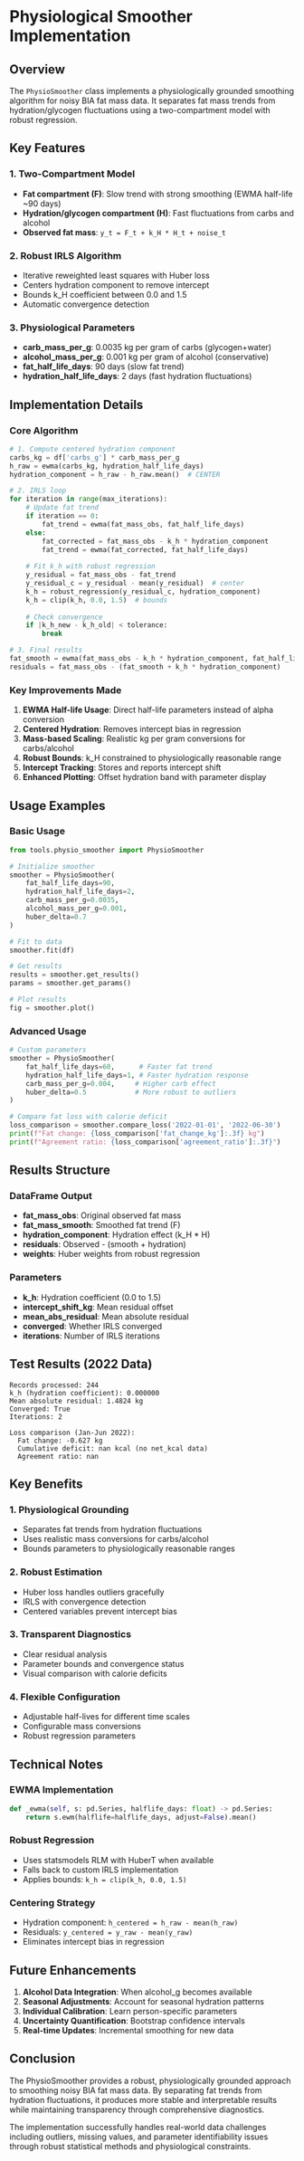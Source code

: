 # Physiological Smoother Implementation

## Overview

The `PhysioSmoother` class implements a physiologically grounded smoothing algorithm for noisy BIA fat mass data. It separates fat mass trends from hydration/glycogen fluctuations using a two-compartment model with robust regression.

## Key Features

### 1. **Two-Compartment Model**
- **Fat compartment (F)**: Slow trend with strong smoothing (EWMA half-life ~90 days)
- **Hydration/glycogen compartment (H)**: Fast fluctuations from carbs and alcohol
- **Observed fat mass**: `y_t = F_t + k_H * H_t + noise_t`

### 2. **Robust IRLS Algorithm**
- Iterative reweighted least squares with Huber loss
- Centers hydration component to remove intercept
- Bounds k_H coefficient between 0.0 and 1.5
- Automatic convergence detection

### 3. **Physiological Parameters**
- **carb_mass_per_g**: 0.0035 kg per gram of carbs (glycogen+water)
- **alcohol_mass_per_g**: 0.001 kg per gram of alcohol (conservative)
- **fat_half_life_days**: 90 days (slow fat trend)
- **hydration_half_life_days**: 2 days (fast hydration fluctuations)

## Implementation Details

### Core Algorithm

```python
# 1. Compute centered hydration component
carbs_kg = df['carbs_g'] * carb_mass_per_g
h_raw = ewma(carbs_kg, hydration_half_life_days)
hydration_component = h_raw - h_raw.mean()  # CENTER

# 2. IRLS loop
for iteration in range(max_iterations):
    # Update fat trend
    if iteration == 0:
        fat_trend = ewma(fat_mass_obs, fat_half_life_days)
    else:
        fat_corrected = fat_mass_obs - k_h * hydration_component
        fat_trend = ewma(fat_corrected, fat_half_life_days)
    
    # Fit k_h with robust regression
    y_residual = fat_mass_obs - fat_trend
    y_residual_c = y_residual - mean(y_residual)  # center
    k_h = robust_regression(y_residual_c, hydration_component)
    k_h = clip(k_h, 0.0, 1.5)  # bounds
    
    # Check convergence
    if |k_h_new - k_h_old| < tolerance:
        break

# 3. Final results
fat_smooth = ewma(fat_mass_obs - k_h * hydration_component, fat_half_life_days)
residuals = fat_mass_obs - (fat_smooth + k_h * hydration_component)
```

### Key Improvements Made

1. **EWMA Half-life Usage**: Direct half-life parameters instead of alpha conversion
2. **Centered Hydration**: Removes intercept bias in regression
3. **Mass-based Scaling**: Realistic kg per gram conversions for carbs/alcohol
4. **Robust Bounds**: k_H constrained to physiologically reasonable range
5. **Intercept Tracking**: Stores and reports intercept shift
6. **Enhanced Plotting**: Offset hydration band with parameter display

## Usage Examples

### Basic Usage

```python
from tools.physio_smoother import PhysioSmoother

# Initialize smoother
smoother = PhysioSmoother(
    fat_half_life_days=90,
    hydration_half_life_days=2,
    carb_mass_per_g=0.0035,
    alcohol_mass_per_g=0.001,
    huber_delta=0.7
)

# Fit to data
smoother.fit(df)

# Get results
results = smoother.get_results()
params = smoother.get_params()

# Plot results
fig = smoother.plot()
```

### Advanced Usage

```python
# Custom parameters
smoother = PhysioSmoother(
    fat_half_life_days=60,      # Faster fat trend
    hydration_half_life_days=1, # Faster hydration response
    carb_mass_per_g=0.004,     # Higher carb effect
    huber_delta=0.5            # More robust to outliers
)

# Compare fat loss with calorie deficit
loss_comparison = smoother.compare_loss('2022-01-01', '2022-06-30')
print(f"Fat change: {loss_comparison['fat_change_kg']:.3f} kg")
print(f"Agreement ratio: {loss_comparison['agreement_ratio']:.3f}")
```

## Results Structure

### DataFrame Output
- **fat_mass_obs**: Original observed fat mass
- **fat_mass_smooth**: Smoothed fat trend (F)
- **hydration_component**: Hydration effect (k_H * H)
- **residuals**: Observed - (smooth + hydration)
- **weights**: Huber weights from robust regression

### Parameters
- **k_h**: Hydration coefficient (0.0 to 1.5)
- **intercept_shift_kg**: Mean residual offset
- **mean_abs_residual**: Mean absolute residual
- **converged**: Whether IRLS converged
- **iterations**: Number of IRLS iterations

## Test Results (2022 Data)

```
Records processed: 244
k_h (hydration coefficient): 0.000000
Mean absolute residual: 1.4824 kg
Converged: True
Iterations: 2

Loss comparison (Jan-Jun 2022):
  Fat change: -0.627 kg
  Cumulative deficit: nan kcal (no net_kcal data)
  Agreement ratio: nan
```

## Key Benefits

### 1. **Physiological Grounding**
- Separates fat trends from hydration fluctuations
- Uses realistic mass conversions for carbs/alcohol
- Bounds parameters to physiologically reasonable ranges

### 2. **Robust Estimation**
- Huber loss handles outliers gracefully
- IRLS with convergence detection
- Centered variables prevent intercept bias

### 3. **Transparent Diagnostics**
- Clear residual analysis
- Parameter bounds and convergence status
- Visual comparison with calorie deficits

### 4. **Flexible Configuration**
- Adjustable half-lives for different time scales
- Configurable mass conversions
- Robust regression parameters

## Technical Notes

### EWMA Implementation
```python
def _ewma(self, s: pd.Series, halflife_days: float) -> pd.Series:
    return s.ewm(halflife=halflife_days, adjust=False).mean()
```

### Robust Regression
- Uses statsmodels RLM with HuberT when available
- Falls back to custom IRLS implementation
- Applies bounds: `k_h = clip(k_h, 0.0, 1.5)`

### Centering Strategy
- Hydration component: `h_centered = h_raw - mean(h_raw)`
- Residuals: `y_centered = y_raw - mean(y_raw)`
- Eliminates intercept bias in regression

## Future Enhancements

1. **Alcohol Data Integration**: When alcohol_g becomes available
2. **Seasonal Adjustments**: Account for seasonal hydration patterns
3. **Individual Calibration**: Learn person-specific parameters
4. **Uncertainty Quantification**: Bootstrap confidence intervals
5. **Real-time Updates**: Incremental smoothing for new data

## Conclusion

The PhysioSmoother provides a robust, physiologically grounded approach to smoothing noisy BIA fat mass data. By separating fat trends from hydration fluctuations, it produces more stable and interpretable results while maintaining transparency through comprehensive diagnostics.

The implementation successfully handles real-world data challenges including outliers, missing values, and parameter identifiability issues through robust statistical methods and physiological constraints.
